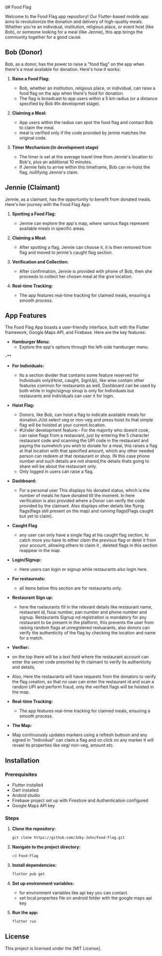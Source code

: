 d# Food Flag

Welcome to the Food Flag app repository! Our Flutter-based mobile app aims to revolutionize the donation and delivery of high-quality meals.
Whether you're an individual, institution, religious place, or event host (like Bob), or someone looking for a meal (like Jennie), this app brings the community together for a good cause.

## Bob (Donor)

Bob, as a donor, has the power to raise a "food flag" on the app when there's a meal available for donation. Here's how it works:

1. **Raise a Food Flag:**
   - Bob, whether an institution, religious place, or individual, can raise a food flag on the app when there's food for donation.
   - The flag is broadcast to app users within a 5 km radius (or a distance specified by Bob #In developmet stage).

2. **Claiming a Meal:**
   - App users within the radius can spot the food flag and contact Bob to claim the meal.
   - meal is verified only if the code provided by jennie matches the original code.

3. **Timer Mechanism:(In development stage)**
   - The timer is set at the average travel time from Jennie's location to Bob's, plus an additional 10 minutes.
   - If Jennie fails to arrive within this timeframe, Bob can re-hoist the flag, nullifying Jennie's claim.

## Jennie (Claimant)

Jennie, as a claimant, has the opportunity to benefit from donated meals. Here's her journey with the Food Flag App:

1. **Spotting a Food Flag:**
   - Jennie can explore the app's map, where various flags represent available meals in specific areas.

2. **Claiming a Meal:**
   - After spotting a flag, Jennie can choose it, it is then removed from flag and moved to jennie's caught flag section. 

3. **Verification and Collection:**
   - After confirmation, Jennie is provided with phone of Bob,  then she proceeds to collect her chosen meal at the give location.

4. **Real-time Tracking:**
   - The app features real-time tracking for claimed meals, ensuring a smooth process.

## App Features

The Food Flag App boasts a user-friendly interface, built with the Flutter framework, Google Maps API, and Firebase. Here are the key features:

- **Hamburger Menu:**
  - Explore the app's options through the left-side hamburger menu.
   
-**
- **For Individuals:**
  - Its a section divider that contains some feature reserved for Individuals only(Hoist, caught, SignUp), like wise contain other features common for restaurants as well, Dashboard can be used by both while in login/signup sinup is only for Individuals but restaurants and Individuals can user it for login.

- **Hoist Flag:**
  - Donors, like Bob, can hoist a flag to indicate available meals for donation.JUst select veg or non-veg and press hoist its that simple flag will be hoisted at your current location.
  - #Under development feature:- For the majority who doesnt cook, can raise flags from a restaurant, just by entering the 5 character restaurant code and scanning the UPI code in the restaurant and paying the sumwhich you wish to donate for a meal, this raises a flag at that location with that specified amount, which any other needed person can redeem at that restaurant or shop. IN this case phone number and such details are not shared,the details thats going to share will be about the restaurant only.
  - Only logged in users can raise a flag. 

- **Dashboard:**
    - For a personal user This displays his donated status, which is the number of  meals he have donated till the moment. In here verification is also provided where a Donor can verify the code provided by the claimant. Also displays other details like flying flags(flags still present on the map) and running flags(Flags caught but yet to claim).

- **Caught Flag**
  - any user can only have a single flag at his caught flag section, to catch more you have to either claim the previous flag or delet it from your account, allowing others to claim it , deleted flags in this section reappear in the map.

- **Login/Signup:**
   - Here users can login or signup while restaurants also login here.
- **For restaurnats:**
   - all items below this section are for restaurants only.
- **Restaurant Sign up:**
  - here the rsetaurants fill in the relevant details like restaurant name, restaurant id, fssai number, pan number and phone number and signup. Restaurants Signup nd registration is mandatory for any restaurant to be present in the platform, this prevents the user from raising random flags at unregistered restuarants, also donors can verify the authenticity of the flag by checking the location and name for a match.
- **Verifier:**
- on the top there will be a text field where the restaurant account can enter the secret code presnted by th claimant to verify its authenticity and details, 
- Also, Here the restaurants will have requests from the donators to verify the flag creation, so that no user can enter the restaurant id and scan a random UPI and perform fraud, only the verified flags will be hoisted in the map.
- **Real-time Tracking:**
  - The app features real-time tracking for claimed meals, ensuring a smooth process.
- **The Map:**
- Map continuously updates markers using a refresh buttoon and any signed in "Individual" can claim a flag and on click on any marker it will revael its properties like veg/ non-veg, amount etc.
## Installation

### Prerequisites

- Flutter installed
- Dart installed
- Andoid studio
- Firebase project set up with Firestore and Authentication configured
- Google Maps API key

### Steps

1. **Clone the repository:**
   ```bash
   git clone https://github.com/Joby-John/Food-Flag.git
   ```

2. **Navigate to the project directory:**
   ```bash
   cd Food-Flag
   ```

3. **Install dependencies:**
   ```bash
   flutter pub get
   ```

4. **Set up environment variables:**
   - for environment variables like api key you can contact. 
   - set local.properties file on android folder with the google maps api key

6. **Run the app:**
   ```bash
   flutter run
   ```
## License

This project is licensed under the [MIT License].

